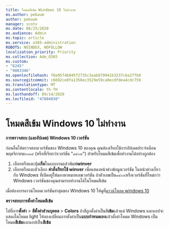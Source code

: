 ```yaml
---
title: โหมดสีเข้ม Windows 10 ไม่ทำงาน
ms.author: pebaum
author: pebaum
manager: scotv
ms.date: 08/25/2020
ms.audience: Admin
ms.topic: article
ms.service: o365-administration
ROBOTS: NOINDEX, NOFOLLOW
localization_priority: Priority
ms.collection: Adm_O365
ms.custom:
- "6245"
- "9003346"
ms.openlocfilehash: f0a95f4b045f2735c3aab879941b3237c6a27fb8
ms.sourcegitcommit: c6692ce0fa1358ec3529e59ca0ecdfdea4cdc759
ms.translationtype: MT
ms.contentlocale: th-TH
ms.lasthandoff: 09/14/2020
ms.locfileid: "47804030"
---
```

# <a name="windows-10-dark-mode-does-not-work"></a>โหมดสีเข้ม Windows 10 ไม่ทำงาน

**การตรวจสอบ (และอัปเดต) Windows 10 เวอร์ชัน**

ก่อนอื่นให้ตรวจสอบเวอร์ชันของ Windows 10 ของคุณ คุณต้องเรียกใช้การอัปเดตประจำเดือนพฤศจิกายน๒๐๑๙ (หรือที่เรียกว่าเวอร์ชัน "๑๙๐๙") สำหรับโหมดสีเข้มเพื่อทำงานได้อย่างถูกต้อง  

1. เลือกหรือแตะปุ่ม**เริ่ม**ในแถบงานแล้วพิมพ์**winver** 
2. เลือกหรือแตะตัวเลือก **คำสั่งเรียกใช้ winver** เพื่อแสดงหน้าต่างข้อมูลเวอร์ชัน
    ในหน้าต่างเกี่ยวกับ Windows ที่เปิดอยู่ให้มองหาหมายเลขเวอร์ชัน ถ้าตัวเลขเป็น๑๙๐๙หรือเวอร์ชันที่ใหม่กว่า Windows เวอร์ชันของคุณสามารถทำงานได้ในโหมดสีเข้ม

เมื่อต้องการดาวน์โหลดเวอร์ชันล่าสุดของ Windows 10 ให้ดูที่[ดาวน์โหลด windows 10](https://www.microsoft.com/software-download/windows10)

**ตรวจสอบการตั้งค่าโหมดสีเข้ม**

ไปที่การ**ตั้งค่า**  >  **สีตั้งค่าส่วนบุคคล**  >  **Colors** ถ้าสีถูกตั้งค่าเป็นสี**เข้ม**แล้วแต่ Windows และแอปจะแสดงในโหมด light ให้ลองเปลี่ยนการตั้งค่าเป็น**แบบกำหนดเอง**แล้วตั้งค่าโหมด Windows เป็นโหมด**สีเข้ม**และแอปเป็น**สีเข้ม**
